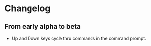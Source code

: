 # Changelog

## From early alpha to beta

* Up and Down keys cycle thru commands in the command prompt.
